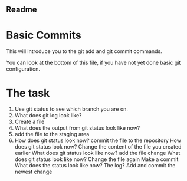 ## Readme 
# Basic Commits
This  will introduce you to the git add and git commit commands.

You can look at the bottom of this file, if you have not yet done basic git configuration.

# The task
1. Use git status to see which branch you are on.
2. What does git log look like?
3. Create a file
4. What does the output from git status look like now?
5. add the file to the staging area
6. How does git status look now?
commit the file to the repository
How does git status look now?
Change the content of the file you created earlier
What does git status look like now?
add the file change
What does git status look like now?
Change the file again
Make a commit
What does the status look like now? The log?
Add and commit the newest change
